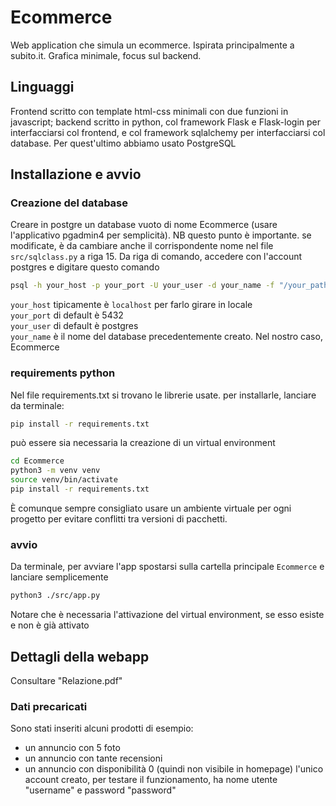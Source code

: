 # Ecommerce
Web application che simula un ecommerce. Ispirata principalmente a subito.it. Grafica minimale, focus sul backend.
## Linguaggi 
Frontend scritto con template html-css minimali con due funzioni in javascript; backend scritto in python, col framework Flask e Flask-login per interfacciarsi col frontend, e col framework sqlalchemy per interfacciarsi col database. Per quest'ultimo abbiamo usato PostgreSQL
## Installazione e avvio
### Creazione del database
Creare in postgre un database vuoto di nome Ecommerce (usare l'applicativo pgadmin4 per semplicità). NB questo punto è importante. se modificate, è da cambiare anche il corrispondente nome nel file `src/sqlclass.py` a riga 15. Da riga di comando, accedere con l'account postgres e digitare questo comando  
```bash
psql -h your_host -p your_port -U your_user -d your_name -f "/your_path/Ecommerce/dump.sql"
```  
`your_host` tipicamente è `localhost` per farlo girare in locale  
`your_port` di default è 5432  
`your_user` di default è postgres  
`your_name` è il nome del database precedentemente creato. Nel nostro caso, Ecommerce
### requirements python
Nel file requirements.txt si trovano le librerie usate. per installarle, lanciare da terminale:  
```bash
pip install -r requirements.txt
```  
può essere sia necessaria la creazione di un virtual environment  
```bash
cd Ecommerce
python3 -m venv venv
source venv/bin/activate
pip install -r requirements.txt
```  
È comunque sempre consigliato usare un ambiente virtuale per ogni progetto per evitare conflitti tra versioni di pacchetti.
### avvio
Da terminale, per avviare l'app spostarsi sulla cartella principale `Ecommerce` e lanciare semplicemente  
```bash
python3 ./src/app.py
```  
Notare che è necessaria l'attivazione del virtual environment, se esso esiste e non è già attivato
## Dettagli della webapp
Consultare "Relazione.pdf"
### Dati precaricati
Sono stati inseriti alcuni prodotti di esempio:  
* un annuncio con 5 foto 
* un annuncio con tante recensioni
* un annuncio con disponibilità 0 (quindi non visibile in homepage)
l'unico account creato, per testare il funzionamento, ha nome utente "username" e password "password"
